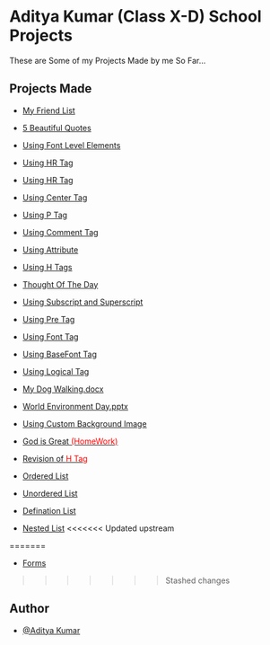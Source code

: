 # Aditya Kumar (Class X-D) School Projects

These are Some of my Projects Made by me So Far...

## Projects Made

- [My Friend List](https://aditya-project.netlify.app/MyFriendList.html)
- [5 Beautiful Quotes](https://aditya-project.netlify.app/quotes.html)
- [Using Font Level Elements](https://aditya-project.netlify.app/usingFontElements.html)
- [Using HR Tag](https://aditya-project.netlify.app/)
- [Using HR Tag](https://aditya-project.netlify.app/usingHr.html)
- [Using Center Tag](https://aditya-project.netlify.app/usingCenter.html)
- [Using P Tag](https://aditya-project.netlify.app/usingP.html)
- [Using Comment Tag](https://aditya-project.netlify.app/usingComment.html)
- [Using Attribute](https://aditya-project.netlify.app/usingAttribute.html)
- [Using H Tags](https://aditya-project.netlify.app/usinghTag.html)
- [Thought Of The Day](https://aditya-project.netlify.app/thoughtOfTheDay.html)
- [Using Subscript and Superscript](https://aditya-project.netlify.app/suingSubSuperScript.html)
- [Using Pre Tag](https://aditya-project.netlify.app/usingPreTag.html)
- [Using Font Tag](https://aditya-project.netlify.app/usingFontTag.html)

- [Using BaseFont Tag](https://aditya-project.netlify.app/usingBaseFontTag.html)
- [Using Logical Tag](https://aditya-project.netlify.app/usingLogicalTags.html)
- [My Dog Walking.docx](https://drive.google.com/file/d/1wu1Kfpk1Eoab5Av2-Iuf3IjdwcPV1qVx/view?usp=sharing)
- [World Environment Day.pptx](https://drive.google.com/file/d/1BTuuFbYvlqLCjRHN2R9h90cysP2R-yFL/view?usp=sharing)
- [Using Custom Background Image](https://aditya-project.netlify.app/backgroundImage.html)
- [God is Great <font color='red' >(HomeWork)</font>](https://aditya-project.netlify.app/godIsGreat.html)
- [Revision of <font color='red' >H Tag</font>](https://aditya-project.netlify.app/revH.html)
- [Ordered List](https://aditya-project.netlify.app/orderedList.html)
- [Unordered List](https://aditya-project.netlify.app/unorderedList.html)
- [Defination List](https://aditya-project.netlify.app/definationList.html)
- [Nested List](https://aditya-project.netlify.app/nestedList.html)
<<<<<<< Updated upstream
<!-- - [](https://aditya-project.netlify.app/) --->
=======
- [Forms](https://aditya-project.netlify.app/forms.html)
<!-- - [](https://aditya-project.netlify.app/) -->
>>>>>>> Stashed changes

## Author

- [@Aditya Kumar](https://github.com/kunduaditya)
